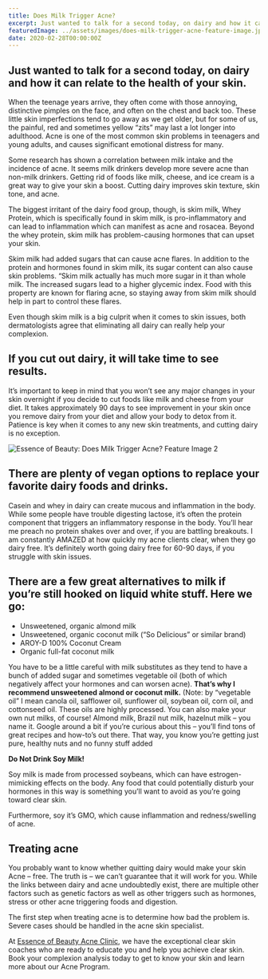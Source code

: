 ```yaml
---
title: Does Milk Trigger Acne?
excerpt: Just wanted to talk for a second today, on dairy and how it can relate to the health of your skin.
featuredImage: ../assets/images/does-milk-trigger-acne-feature-image.jpg
date: 2020-02-28T00:00:00Z
---
```


## Just wanted to talk for a second today, on dairy and how it can relate to the health of your skin.

When the teenage years arrive, they often come with those annoying, distinctive pimples on the face, and often on the chest and back too. These little skin imperfections tend to go away as we get older, but for some of us, the painful, red and sometimes yellow “zits” may last a lot longer into adulthood. Acne is one of the most common skin problems in teenagers and young adults, and causes significant emotional distress for many.

Some research has shown a correlation between milk intake and the incidence of acne. It seems milk drinkers develop more severe acne than non-milk drinkers. Getting rid of foods like milk, cheese, and ice cream is a great way to give your skin a boost. Cutting dairy improves skin texture, skin tone, and acne.

The biggest irritant of the dairy food group, though, is skim milk, Whey Protein, which is specifically found in skim milk, is pro-inflammatory and can lead to inflammation which can manifest as acne and rosacea. Beyond the whey protein, skim milk has problem-causing hormones that can upset your skin.

Skim milk had added sugars that can cause acne flares. In addition to the protein and hormones found in skim milk, its sugar content can also cause skin problems. “Skim milk actually has much more sugar in it than whole milk. The increased sugars lead to a higher glycemic index.  Food with this property are known for flaring acne, so staying away from skim milk should help in part to control these flares.

Even though skim milk is a big culprit when it comes to skin issues, both dermatologists agree that eliminating all dairy can really help your complexion.

## If you cut out dairy, it will take time to see results.

It’s important to keep in mind that you won’t see any major changes in your skin overnight if you decide to cut foods like milk and cheese from your diet. It takes approximately 90 days to see improvement in your skin once you remove dairy from your diet and allow your body to detox from it. Patience is key when it comes to any new skin treatments, and cutting dairy is no exception.

![Essence of Beauty: Does Milk Trigger Acne? Feature Image 2](https://www.essenceofbeauty.ca/wp-content/uploads/2020/02/dairy-products-1-768x512.jpg)

## There are plenty of vegan options to replace your favorite dairy foods and drinks.

Casein and whey in dairy can create mucous and inflammation in the body. While some people have trouble digesting lactose, it’s often the protein component that triggers an inflammatory response in the body. You’ll hear me preach no protein shakes over and over, if you are battling breakouts. I am constantly AMAZED at how quickly my acne clients clear, when they go dairy free. It’s definitely worth going dairy free for 60-90 days, if you struggle with skin issues.

## There are a few great alternatives to milk if you’re still hooked on liquid white stuff. Here we go:

- Unsweetened, organic almond milk
- Unsweetened, organic coconut milk (“So Delicious” or similar brand)
- AROY-D 100% Coconut Cream
- Organic full-fat coconut milk

You have to be a little careful with milk substitutes as they tend to have a bunch of added sugar and sometimes vegetable oil (both of which negatively affect your hormones and can worsen acne). **That’s why I recommend unsweetened almond or coconut milk.** (Note: by “vegetable oil” I mean canola oil, safflower oil, sunflower oil, soybean oil, corn oil, and cottonseed oil. These oils are highly processed. You can also make your own nut milks, of course! Almond milk, Brazil nut milk, hazelnut milk – you name it. Google around a bit if you’re curious about this – you’ll find tons of great recipes and how-to’s out there. That way, you know you’re getting just pure, healthy nuts and no funny stuff added

**Do Not Drink Soy Milk!**

Soy milk is made from processed soybeans, which can have estrogen-mimicking effects on the body. Any food that could potentially disturb your hormones in this way is something you’ll want to avoid as you’re going toward clear skin.

Furthermore, soy it’s GMO, which cause inflammation and redness/swelling of acne.

## Treating acne

You probably want to know whether quitting dairy would make your skin Acne – free. The truth is – we can’t guarantee that it will work for you. While the links between dairy and acne undoubtedly exist, there are multiple other factors such as genetic factors as well as other triggers such as hormones, stress or other acne triggering foods and digestion.

The first step when treating acne is to determine how bad the problem is. Severe cases should be handled in the acne skin specialist.

At [Essence of Beauty Acne Clinic](https://www.essenceofbeauty.ca/holistic-acne-program/ "Holistic Acne Clinic"), we have the exceptional clear skin coaches who are ready to educate you and help you achieve clear skin. Book your complexion analysis today to get to know your skin and learn more about our Acne Program.